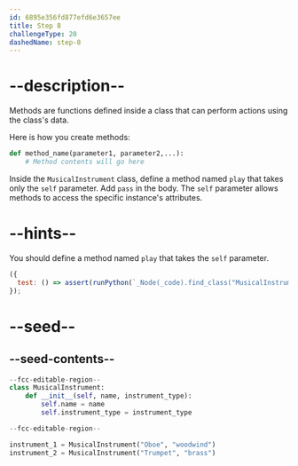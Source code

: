 ```yaml
---
id: 6895e356fd877efd6e3657ee
title: Step 8
challengeType: 20
dashedName: step-8
---
```


# --description--

Methods are functions defined inside a class that can perform actions using the class's data. 

Here is how you create methods:

```python
def method_name(parameter1, parameter2,...):
    # Method contents will go here
```

Inside the `MusicalInstrument` class, define a method named `play` that takes only the `self` parameter. Add `pass` in the body. The `self` parameter allows methods to access the specific instance's attributes.

# --hints--

You should define a method named `play` that takes the `self` parameter.

```js
({
  test: () => assert(runPython(`_Node(_code).find_class("MusicalInstrument").find_function("play").has_args("self")`))
});
```

# --seed--

## --seed-contents--

```py
--fcc-editable-region--
class MusicalInstrument:
    def __init__(self, name, instrument_type):
        self.name = name
        self.instrument_type = instrument_type

--fcc-editable-region--

instrument_1 = MusicalInstrument("Oboe", "woodwind")
instrument_2 = MusicalInstrument("Trumpet", "brass")

```
